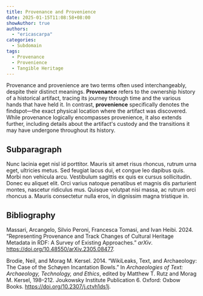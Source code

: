 ```yaml
---
title: Provenance and Provenience
date: 2025-01-15T11:08:58+08:00
showAuthor: true
authors:
  - "ericascarpa"
categories:
  - Subdomain
tags:
  - Provenance
  - Provenience
  - Tangible Heritage
---
```


Provenance and provenience are two terms often used interchangeably, despite their distinct meanings. <strong>Provenance</strong> refers to the ownership history of a historical artifact, tracing its journey through time and the various hands that have held it. In contrast, <strong>provenience</strong> specifically denotes the findspot—the exact physical location where the artifact was discovered. While provenance logically encompasses provenience, it also extends further, including details about the artifact's custody and the transitions it may have undergone throughout its history.

## Subparagraph

Nunc lacinia eget nisl id porttitor. Mauris sit amet risus rhoncus, rutrum urna eget, ultricies metus. Sed feugiat lacus dui, et congue leo dapibus quis. Morbi non vehicula arcu. Vestibulum sagittis ex quis ex cursus sollicitudin. Donec eu aliquet elit. Orci varius natoque penatibus et magnis dis parturient montes, nascetur ridiculus mus. Quisque volutpat nisi massa, ac rutrum orci rhoncus a. Mauris consectetur nulla eros, in dignissim magna tristique in.

## Bibliography

Massari, Arcangelo, Silvio Peroni, Francesca Tomasi, and Ivan Heibi. 2024. “Representing Provenance and Track Changes of Cultural Heritage Metadata in RDF: A Survey of Existing Approaches.” <i>arXiv</i>. https://doi.org/10.48550/arXiv.2305.08477.

Brodie, Neil, and Morag M. Kersel. 2014. “WikiLeaks, Text, and Archaeology: The Case of the Schøyen Incantation Bowls.” In <i>Archaeologies of Text: Archaeology, Technology, and Ethics</i>, edited by Matthew T. Rutz and Morag M. Kersel, 198–212. Joukowsky Institute Publication 6. Oxford: Oxbow Books. https://doi.org/10.2307/j.ctvh1ds1j.
